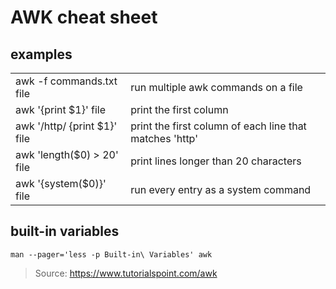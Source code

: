 # AWK cheat sheet

## examples

|||
| :- | :- |
| awk -f commands.txt file | run multiple awk commands on a file |
| awk '{print $1}' file | print the first column |
| awk '/http/ {print $1}' file | print the first column of each line that matches 'http' |
| awk 'length($0) > 20' file | print lines longer than 20 characters |
| awk '{system($0)}' file | run every entry as a system command |

## built-in variables

`man --pager='less -p Built-in\ Variables' awk`

>Source: https://www.tutorialspoint.com/awk
